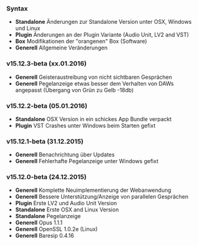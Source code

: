 ### Syntax

- **Standalone** Änderungen zur Standalone Version unter OSX, Windows und Linux
- **Plugin** Änderungen an der Plugin Variante (Audio Unit, LV2 and VST)
- **Box** Modifikationen der "orangenen" Box (Software)
- **Generell** Allgemeine Veränderungen


### v15.12.3-beta (xx.01.2016)

- **Generell** Geisteraustreibung von nicht sichtbaren Gesprächen
- **Generell** Pegelanzeige etwas besser dem Verhalten von DAWs angepasst (Übergang von Grün zu Gelb -18db)


### v15.12.2-beta (05.01.2016)

- **Standalone** OSX Version in ein schickes App Bundle verpackt
- **Plugin** VST Crashes unter Windows beim Starten gefixt


### v15.12.1-beta (31.12.2015)

- **Generell** Benachrichtung über Updates
- **Generell** Fehlerhafte Pegelanzeige unter Windows gefixt


### v15.12.0-beta (24.12.2015)

- **Generell** Komplette Neuimplementierung der Webanwendung
- **Generell** Bessere Unterstützung/Anzeige von parallelen Gesprächen
- **Plugin** Erste LV2 und Audio Unit Version
- **Standalone** Erste OSX and Linux Version
- **Standalone** Pegelanzeige
- **Generell** Opus 1.1.1
- **Generell** OpenSSL 1.0.2e (Linux)
- **Generell** Baresip 0.4.16
